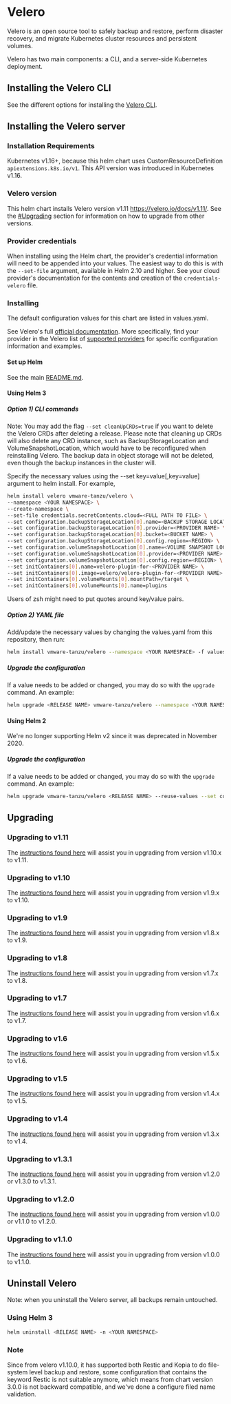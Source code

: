 # Velero

Velero is an open source tool to safely backup and restore, perform disaster recovery, and migrate Kubernetes cluster resources and persistent volumes.

Velero has two main components: a CLI, and a server-side Kubernetes deployment.

## Installing the Velero CLI

See the different options for installing the [Velero CLI](https://velero.io/docs/v1.11/basic-install/#install-the-cli).

## Installing the Velero server

### Installation Requirements

Kubernetes v1.16+, because this helm chart uses CustomResourceDefinition `apiextensions.k8s.io/v1`. This API version was introduced in Kubernetes v1.16.

### Velero version

This helm chart installs Velero version v1.11 https://velero.io/docs/v1.11/. See the [#Upgrading](#upgrading) section for information on how to upgrade from other versions.

### Provider credentials

When installing using the Helm chart, the provider's credential information will need to be appended into your values. The easiest way to do this is with the `--set-file` argument, available in Helm 2.10 and higher. See your cloud provider's documentation for the contents and creation of the `credentials-velero` file.

### Installing

The default configuration values for this chart are listed in values.yaml.

See Velero's full [official documentation](https://velero.io/docs/v1.11/basic-install/). More specifically, find your provider in the Velero list of [supported providers](https://velero.io/docs/v1.11/supported-providers/) for specific configuration information and examples.

#### Set up Helm

See the main [README.md](https://github.com/vmware-tanzu/helm-charts#kubernetes-helm-charts-for-vmware-tanzu).

#### Using Helm 3

##### Option 1) CLI commands

Note: You may add the flag `--set cleanUpCRDs=true` if you want to delete the Velero CRDs after deleting a release.
Please note that cleaning up CRDs will also delete any CRD instance, such as BackupStorageLocation and VolumeSnapshotLocation, which would have to be reconfigured when reinstalling Velero. The backup data in object storage will not be deleted, even though the backup instances in the cluster will.

Specify the necessary values using the --set key=value[,key=value] argument to helm install. For example,

```bash
helm install velero vmware-tanzu/velero \
--namespace <YOUR NAMESPACE> \
--create-namespace \
--set-file credentials.secretContents.cloud=<FULL PATH TO FILE> \
--set configuration.backupStorageLocation[0].name=<BACKUP STORAGE LOCATION NAME> \
--set configuration.backupStorageLocation[0].provider=<PROVIDER NAME> \
--set configuration.backupStorageLocation[0].bucket=<BUCKET NAME> \
--set configuration.backupStorageLocation[0].config.region=<REGION> \
--set configuration.volumeSnapshotLocation[0].name=<VOLUME SNAPSHOT LOCATION NAME> \
--set configuration.volumeSnapshotLocation[0].provider=<PROVIDER NAME> \
--set configuration.volumeSnapshotLocation[0].config.region=<REGION> \
--set initContainers[0].name=velero-plugin-for-<PROVIDER NAME> \
--set initContainers[0].image=velero/velero-plugin-for-<PROVIDER NAME>:<PROVIDER PLUGIN TAG> \
--set initContainers[0].volumeMounts[0].mountPath=/target \
--set initContainers[0].volumeMounts[0].name=plugins
```

Users of zsh might need to put quotes around key/value pairs.

##### Option 2) YAML file

Add/update the necessary values by changing the values.yaml from this repository, then run:

```bash
helm install vmware-tanzu/velero --namespace <YOUR NAMESPACE> -f values.yaml --generate-name
```
##### Upgrade the configuration

If a value needs to be added or changed, you may do so with the `upgrade` command. An example:

```bash
helm upgrade <RELEASE NAME> vmware-tanzu/velero --namespace <YOUR NAMESPACE> --reuse-values --set configuration.backupStorageLocation[0].provider=<NEW PROVIDER>
```

#### Using Helm 2

We're no longer supporting Helm v2 since it was deprecated in November 2020.

##### Upgrade the configuration

If a value needs to be added or changed, you may do so with the `upgrade` command. An example:

```bash
helm upgrade vmware-tanzu/velero <RELEASE NAME> --reuse-values --set configuration.backupStorageLocation[0].provider=<NEW PROVIDER>
```

## Upgrading

### Upgrading to v1.11

The [instructions found here](https://velero.io/docs/v1.11/upgrade-to-1.11/) will assist you in upgrading from version v1.10.x to v1.11.

### Upgrading to v1.10

The [instructions found here](https://velero.io/docs/v1.10/upgrade-to-1.10/) will assist you in upgrading from version v1.9.x to v1.10.

### Upgrading to v1.9

The [instructions found here](https://velero.io/docs/v1.9/upgrade-to-1.9/) will assist you in upgrading from version v1.8.x to v1.9.

### Upgrading to v1.8

The [instructions found here](https://velero.io/docs/v1.8/upgrade-to-1.8/) will assist you in upgrading from version v1.7.x to v1.8.

### Upgrading to v1.7

The [instructions found here](https://velero.io/docs/v1.7/upgrade-to-1.7/) will assist you in upgrading from version v1.6.x to v1.7.

### Upgrading to v1.6

The [instructions found here](https://velero.io/docs/v1.6/upgrade-to-1.6/) will assist you in upgrading from version v1.5.x to v1.6.

### Upgrading to v1.5

The [instructions found here](https://velero.io/docs/v1.5/upgrade-to-1.5/) will assist you in upgrading from version v1.4.x to v1.5.

### Upgrading to v1.4

The [instructions found here](https://velero.io/docs/v1.4/upgrade-to-1.4/) will assist you in upgrading from version v1.3.x to v1.4.

### Upgrading to v1.3.1

The [instructions found here](https://velero.io/docs/v1.3.1/upgrade-to-1.3/) will assist you in upgrading from version v1.2.0 or v1.3.0 to v1.3.1.

### Upgrading to v1.2.0

The [instructions found here](https://velero.io/docs/v1.2.0/upgrade-to-1.2/) will assist you in upgrading from version v1.0.0 or v1.1.0 to v1.2.0.

### Upgrading to v1.1.0

The [instructions found here](https://velero.io/docs/v1.1.0/upgrade-to-1.1/) will assist you in upgrading from version v1.0.0 to v1.1.0.

## Uninstall Velero

Note: when you uninstall the Velero server, all backups remain untouched.

### Using Helm 3

```bash
helm uninstall <RELEASE NAME> -n <YOUR NAMESPACE>
```
### Note
Since from velero v1.10.0, it has supported both Restic and Kopia to do file-system level backup and restore, some configuration that contains the keyword Restic is not suitable anymore, which means from chart version 3.0.0 is not backward compatible, and we've done a configure filed name validation.
